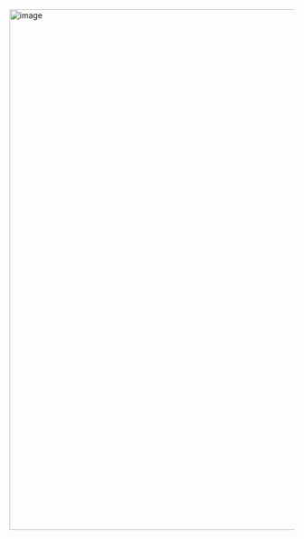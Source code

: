 <img width="918" alt="image" src="https://github.com/neelakshmishra/project_147/assets/75990816/fd122e48-92e2-43c1-9870-0267ad30a923">
